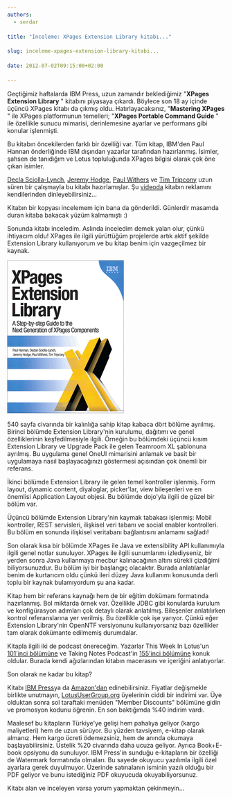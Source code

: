 ```yaml
---
authors:
  - serdar

title: "İnceleme: XPages Extension Library kitabı..."

slug: inceleme-xpages-extension-library-kitabi...

date: 2012-07-02T09:15:00+02:00

---
```


Geçtiğimiz haftalarda IBM Press, uzun zamandır beklediğimiz "**XPages Extension Library** " kitabını piyasaya çıkardı. Böylece son 18 ay içinde üçüncü XPages kitabı da çıkmış oldu. Hatırlayacaksınız, "**Mastering XPages** " ile XPages platformunun temelleri; "**XPages Portable Command Guide** " ile özellikle sunucu mimarisi, derinlemesine ayarlar ve performans gibi konular işlenmişti.

Bu kitabın öncekilerden farklı bir özelliği var. Tüm kitap, IBM'den Paul Hannan önderliğinde IBM dışından yazarlar tarafından hazırlanmış. İsimler, şahsen de tanıdığım ve Lotus topluluğunda XPages bilgisi olarak çok öne çıkan isimler.
<!-- more -->
[Decla Sciolla-Lynch](http://www.qtzar.com/), [Jeremy Hodge](http://www.hodgebloge.com/), [Paul Withers](http://www.intec.co.uk/blog/) ve [Tim Tripcony](http://timtripcony.com/) uzun süren bir çalışmayla bu kitabı hazırlamışlar. Şu [videoda](http://www.youtube.com/watch?v=m1T0rCBmJD0) kitabın reklamını kendilerinden dinleyebilirsiniz...

Kitabın bir kopyası incelemem için bana da gönderildi. Günlerdir masamda duran kitaba bakacak yüzüm kalmamıştı :)

Sonunda kitabı inceledim. Aslında inceledim demek yalan olur, çünkü ihtiyacım oldu! XPages ile ilgili yürüttüğüm projelerde artık aktif şekilde Extension Library kullanıyorum ve bu kitap benim için vazgeçilmez bir kaynak.

![Image:İnceleme: XPages Extension Library kitabı...](../../images/imported/inceleme-xpages-extension-library-kitabi-M2.gif)

540 sayfa civarında bir kalınlığa sahip kitap kabaca dört bölüme ayrılmış. Birinci bölümde Extension Library'nin kurulumu, dağıtımı ve genel özelliklerinin keşfedilmesiyle ilgili. Örneğin bu bölümdeki üçüncü kısım Extension Library ve Upgrade Pack ile gelen Teamroom XL şablonuna ayrılmış. Bu uygulama genel OneUI mimarisini anlamak ve basit bir uygulamaya nasıl başlayacağınızı göstermesi açısından çok önemli bir referans.

İkinci bölümde Extension Library ile gelen temel kontroller işlenmiş. Form layout, dynamic content, diyaloglar, picker'lar, view bileşenleri ve en önemlisi Application Layout objesi. Bu bölümde dojo'yla ilgili de güzel bir bölüm var.

Üçüncü bölümde Extension Library'nin kaymak tabakası işlenmiş: Mobil kontroller, REST servisleri, ilişkisel veri tabanı ve social enabler kontrolleri. Bu bölüm en sonunda ilişkisel veritabanı bağlantısını anlamamı sağladı!

Son olarak kısa bir bölümde XPages ile Java ve extensibility API kullanımıyla ilgili genel notlar sunuluyor. XPages ile ilgili sunumlarımı izlediyseniz, bir yerden sonra Java kullanmaya mecbur kalınacağının altını sürekli çizdiğimi biliyorsunuzdur. Bu bölüm iyi bir başlangıç olacaktır. Burada anlatılanlar benim de kurtarıcım oldu çünkü ileri düzey Java kullanımı konusunda derli toplu bir kaynak bulamıyordum şu ana kadar.

Kitap hem bir referans kaynağı hem de bir eğitim dokümanı formatında hazırlanmış. Bol miktarda örnek var. Özellikle JDBC gibi konularda kurulum ve konfigürasyon adımları çok detaylı olarak anlatılmış. Bileşenler anlatılırken kontrol referanslarına yer verilmiş. Bu özellikle çok işe yarıyor. Çünkü eğer Extension Library'nin OpenNTF versiyonunu kullanıyorsanız bazı özellikler tam olarak dokümante edilmemiş durumdalar.

Kitapla ilgili iki de podcast önereceğim. Yazarlar This Week In Lotus'un [101'inci bölümüne](http://thisweekinlotus.com/audio/twil.nsf/dx/this-week-in-lotus-101-who-promises-to-write-the-next-book) ve Taking Notes Podcast'in [155'inci bölümüne](http://www.takingnotespodcast.com/blogs/takingnotes.nsf/dx/TakingNotesEpisode155.htm) konuk oldular. Burada kendi ağızlarından kitabın macerasını ve içeriğini anlatıyorlar.

Son olarak ne kadar bu kitap?

Kitabı [IBM Press](http://www.ibmpressbooks.com/bookstore/product.asp?isbn=9780132901819)ya da [Amazon'dan](http://amzn.com/0132901811) edinebilirsiniz. Fiyatlar değişmekle birlikte unutmayın, [LotusUserGroup.org](http://www.lotususergroup.org/) üyelerinin ciddi bir indirimi var. Üye olduktan sonra sol taraftaki menüden "Member Discounts" bölümüne gidin ve promosyon kodunu öğrenin. En son baktığımda %40 indirim vardı.

Maalesef bu kitapların Türkiye'ye gelişi hem pahalıya geliyor (kargo maliyetleri) hem de uzun sürüyor. Bu yüzden tavsiyem, e-kitap olarak almanız. Hem kargo ücreti ödemezsiniz, hem de anında okumaya başlayabilirsiniz. Üstelik %20 civarında daha ucuza geliyor. Ayrıca Book+E-book opsiyonu da sunuluyor. IBM Press'in sunduğu e-kitapların bir özelliği de Watermark formatında olmaları. Bu sayede okuyucu yazılımla ilgili özel ayarlara gerek duyulmuyor. Üzerinde satınalanın isminin yazılı olduğu bir PDF geliyor ve bunu istediğiniz PDF okuyucuda okuyabiliyorsunuz.

Kitabı alan ve inceleyen varsa yorum yapmaktan çekinmeyin...

